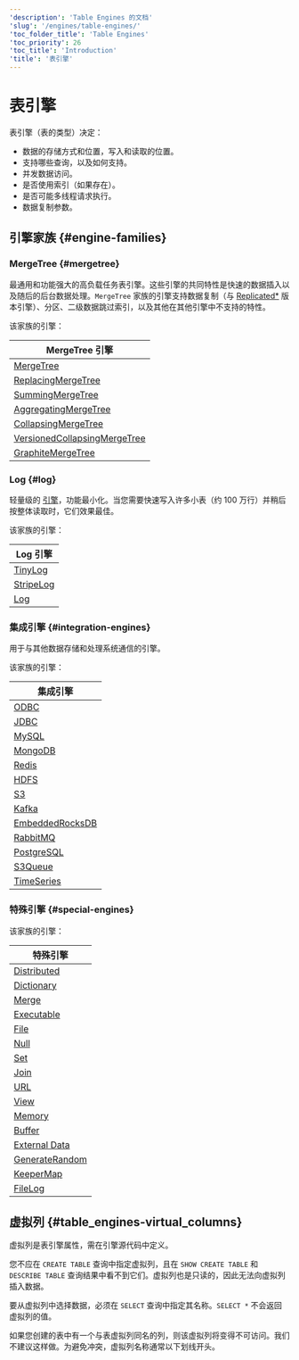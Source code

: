 ```yaml
---
'description': 'Table Engines 的文档'
'slug': '/engines/table-engines/'
'toc_folder_title': 'Table Engines'
'toc_priority': 26
'toc_title': 'Introduction'
'title': '表引擎'
---
```



# 表引擎

表引擎（表的类型）决定：

- 数据的存储方式和位置，写入和读取的位置。
- 支持哪些查询，以及如何支持。
- 并发数据访问。
- 是否使用索引（如果存在）。
- 是否可能多线程请求执行。
- 数据复制参数。

## 引擎家族 {#engine-families}

### MergeTree {#mergetree}

最通用和功能强大的高负载任务表引擎。这些引擎的共同特性是快速的数据插入以及随后的后台数据处理。`MergeTree` 家族的引擎支持数据复制（与 [Replicated\*](/engines/table-engines/mergetree-family/replication) 版本引擎）、分区、二级数据跳过索引，以及其他在其他引擎中不支持的特性。

该家族的引擎：

| MergeTree 引擎                                                                                                                       |
|-------------------------------------------------------------------------------------------------------------------------------------|
| [MergeTree](/engines/table-engines/mergetree-family/mergetree)                                                                 |
| [ReplacingMergeTree](/engines/table-engines/mergetree-family/replacingmergetree)                                                   |
| [SummingMergeTree](/engines/table-engines/mergetree-family/summingmergetree)                                                      |
| [AggregatingMergeTree](/engines/table-engines/mergetree-family/aggregatingmergetree)                                             |
| [CollapsingMergeTree](/engines/table-engines/mergetree-family/collapsingmergetree)                                               |
| [VersionedCollapsingMergeTree](/engines/table-engines/mergetree-family/versionedcollapsingmergetree)                             |
| [GraphiteMergeTree](/engines/table-engines/mergetree-family/graphitemergetree)                                                   |

### Log {#log}

轻量级的 [引擎](../../engines/table-engines/log-family/index.md)，功能最小化。当您需要快速写入许多小表（约 100 万行）并稍后按整体读取时，它们效果最佳。

该家族的引擎：

| Log 引擎                                                                  |
|---------------------------------------------------------------------------|
| [TinyLog](/engines/table-engines/log-family/tinylog)                     |
| [StripeLog](/engines/table-engines/log-family/stripelog)                 |
| [Log](/engines/table-engines/log-family/log)                             |

### 集成引擎 {#integration-engines}

用于与其他数据存储和处理系统通信的引擎。

该家族的引擎：

| 集成引擎                                                             |
|-----------------------------------------------------------------------|
| [ODBC](../../engines/table-engines/integrations/odbc.md)             |
| [JDBC](../../engines/table-engines/integrations/jdbc.md)             |
| [MySQL](../../engines/table-engines/integrations/mysql.md)           |
| [MongoDB](../../engines/table-engines/integrations/mongodb.md)       |
| [Redis](../../engines/table-engines/integrations/redis.md)           |
| [HDFS](../../engines/table-engines/integrations/hdfs.md)             |
| [S3](../../engines/table-engines/integrations/s3.md)                 |
| [Kafka](../../engines/table-engines/integrations/kafka.md)           |
| [EmbeddedRocksDB](../../engines/table-engines/integrations/embedded-rocksdb.md) |
| [RabbitMQ](../../engines/table-engines/integrations/rabbitmq.md)     |
| [PostgreSQL](../../engines/table-engines/integrations/postgresql.md) |
| [S3Queue](../../engines/table-engines/integrations/s3queue.md)      |
| [TimeSeries](../../engines/table-engines/integrations/time-series.md)  |

### 特殊引擎 {#special-engines}

该家族的引擎：

| 特殊引擎                                               |
|-------------------------------------------------------|
| [Distributed](/engines/table-engines/special/distributed)       |
| [Dictionary](/engines/table-engines/special/dictionary)        |
| [Merge](/engines/table-engines/special/merge)                  |
| [Executable](/engines/table-engines/special/executable)        |
| [File](/engines/table-engines/special/file)                    |
| [Null](/engines/table-engines/special/null)                    |
| [Set](/engines/table-engines/special/set)                      |
| [Join](/engines/table-engines/special/join)                    |
| [URL](/engines/table-engines/special/url)                      |
| [View](/engines/table-engines/special/view)                    |
| [Memory](/engines/table-engines/special/memory)                |
| [Buffer](/engines/table-engines/special/buffer)                |
| [External Data](/engines/table-engines/special/external-data)  |
| [GenerateRandom](/engines/table-engines/special/generate)     |
| [KeeperMap](/engines/table-engines/special/keeper-map)         |
| [FileLog](/engines/table-engines/special/filelog)              |

## 虚拟列 {#table_engines-virtual_columns}

虚拟列是表引擎属性，需在引擎源代码中定义。

您不应在 `CREATE TABLE` 查询中指定虚拟列，且在 `SHOW CREATE TABLE` 和 `DESCRIBE TABLE` 查询结果中看不到它们。虚拟列也是只读的，因此无法向虚拟列插入数据。

要从虚拟列中选择数据，必须在 `SELECT` 查询中指定其名称。`SELECT *` 不会返回虚拟列的值。

如果您创建的表中有一个与表虚拟列同名的列，则该虚拟列将变得不可访问。我们不建议这样做。为避免冲突，虚拟列名称通常以下划线开头。
